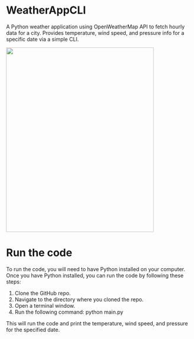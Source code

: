 # WeatherAppCLI
A Python weather application using OpenWeatherMap API to fetch hourly data for a city. Provides temperature, wind speed, and pressure info for a specific date via a simple CLI.

<img src="https://github.com/Riyazahamed2003/WeatherAppCLI/assets/118614045/30d623fd-776f-475a-bb41-9a11fd65ace6" width="400" height="500">

# Run the code

To run the code, you will need to have Python installed on your computer. Once you have Python installed, you can run the code by following these steps:

1. Clone the GitHub repo.
2. Navigate to the directory where you cloned the repo.
3. Open a terminal window.
4. Run the following command:
python main.py

This will run the code and print the temperature, wind speed, and pressure for the specified date.
